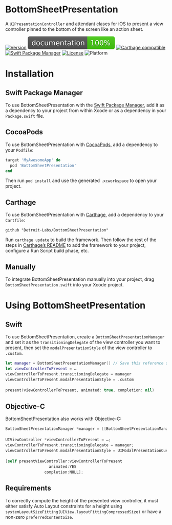 # BottomSheetPresentation

A `UIPresentationController` and attendant clases for iOS to present a view controller pinned to the bottom of the screen like an action sheet.

[![Version](https://img.shields.io/cocoapods/v/BottomSheetPresentation.svg?style=flat)](https://cocoapods.org/pods/BottomSheetPresentation)
[![Documentation](docs/badge.svg)](https://detroit-labs.github.io/BottomSheetPresentation/)
[![Carthage compatible](https://img.shields.io/badge/Carthage-compatible-4BC51D.svg?style=flat)](https://github.com/Carthage/Carthage)
[![Swift Package Manager](https://img.shields.io/badge/SPM-compatible-orange.svg)](https://swift.org/package-manager)
[![License](https://img.shields.io/cocoapods/l/BottomSheetPresentation.svg?style=flat)](https://github.com/detroit-labs/BottomSheetPresentation/blob/master/LICENSE)
![Platform](https://img.shields.io/cocoapods/p/BottomSheetPresentation.svg?style=flat)

# Installation

## Swift Package Manager

To use BottomSheetPresentation with the [Swift Package Manager](https://swift.org/package-manager/), add it as a dependency to your project from within Xcode or as a dependency in your `Package.swift` file. 

## CocoaPods

To use BottomSheetPresentation with [CocoaPods](https://cocoapods.org), add a dependency to your `Podfile`:

```Ruby
target 'MyAwesomeApp' do
  pod 'BottomSheetPresentation'
end
```

Then run `pod install` and use the generated `.xcworkspace` to open your project.

## Carthage

To use BottomSheetPresentation with [Carthage](https://github.com/Carthage/Carthage), add a dependency to your `Cartfile`:

```
github "Detroit-Labs/BottomSheetPresentation"
```

Run `carthage update` to build the framework. Then follow the rest of the steps in [Carthage’s README](https://github.com/Carthage/Carthage#getting-started) to add the framework to your project, configure a Run Script build phase, etc.

## Manually

To integrate BottomSheetPresentation manually into your project, drag `BottomSheetPresentation.swift` into your Xcode project.

# Using BottomSheetPresentation

## Swift

To use BottomSheetPresentation, create a `BottomSheetPresentationManager` and set it as the `transitioningDelegate` of the view controller you want to present, then set the `modalPresentationStyle` of the view controller to `.custom`.

```Swift
let manager = BottomSheetPresentationManager() // Save this reference somewhere
let viewControllerToPresent = …
viewControllerToPresent.transitioningDelegate = manager
viewControllerToPresent.modalPresentationStyle = .custom

present(viewControllerToPresent, animated: true, completion: nil)
```

## Objective-C

BottomSheetPresentation also works with Objective-C:

```Objective-C
BottomSheetPresentationManager *manager = [[BottomSheetPresentationManager alloc] init];

UIViewController *viewControllerToPresent = …;
viewControllerToPresent.transitioningDelegate = manager;
viewControllerToPresent.modalPresentationStyle = UIModalPresentationCustom;

[self presentViewController:viewControllerToPresent
                   animated:YES
                 completion:NULL];
```

## Requirements

To correctly compute the height of the presented view controller, it must either satisfy Auto Layout constraints for a height using `systemLayoutSizeFitting(UIView.layoutFittingCompressedSize)` or have a non-zero `preferredContentSize`.
